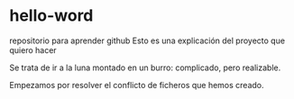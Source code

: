 # hello-word
repositorio para aprender github
Esto es una explicación del proyecto que quiero hacer

Se trata de ir a la luna montado en un burro: complicado, pero realizable.

Empezamos por resolver el conflicto de ficheros que hemos creado.

